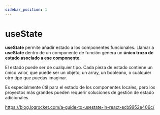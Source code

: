 ```yaml
---
sidebar_position: 1
---
```


# useState

**useState** permite añadir estado a los componentes funcionales. Llamar a **useState** dentro de un componente de función genera un **único trozo de estado asociado a ese componente**.

El estado puede ser de cualquier tipo. Cada pieza de estado contiene un único valor, que puede ser un objeto, un array, un booleano, o cualquier otro tipo que puedas imaginar.

Es especialmente útil para el estado de los componentes locales, pero los proyectos más grandes pueden requerir soluciones de gestión de estado adicionales.

https://blog.logrocket.com/a-guide-to-usestate-in-react-ecb9952e406c/